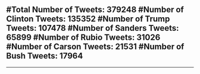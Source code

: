 #Total Number of Tweets: 379248 
#Number of Clinton Tweets: 135352
#Number of Trump Tweets: 107478
#Number of Sanders Tweets: 65899
#Number of Rubio Tweets: 31026
#Number of Carson Tweets: 21531
#Number of Bush Tweets: 17964
---
---
